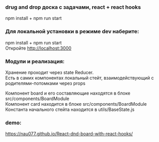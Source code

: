 ### drug and drop доска с задачами, react + react hooks 

npm install + npm run start

### Для локальной установки в режиме dev наберите:

npm install + npm run start<br />
Откройте [http://localhost:3000](http://localhost:3000)  

### Модули и реализация:

Хранение проходит через state Reducer.<br />
Есть в самих компонентах локальный стейт, взаимодействующий с родителями-потомками через props<br />

Компонент board и его составляющие находятся в блоке src/components/BoardModule<br />
Компонент card находится в блоке src/components/BoardModule<br />
Константа начального стейта находится в utils/BaseState.js<br />

### demo:
https://nau077.github.io/React-dnd-board-with-react-hooks/